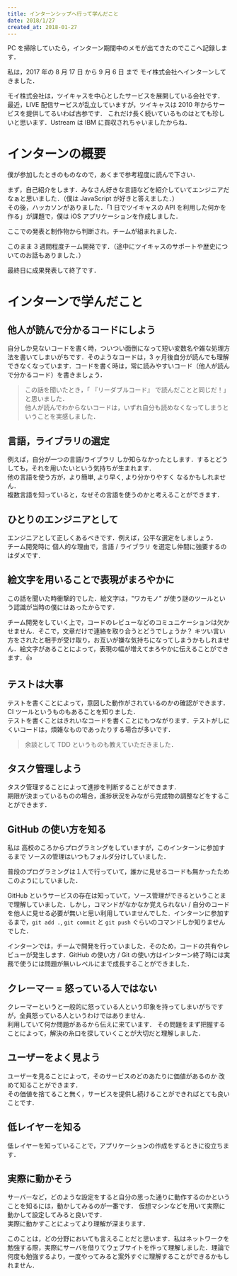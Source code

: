 ```yaml
---
title: インターンシップへ行って学んだこと
date: 2018/1/27
created_at: 2018-01-27
---
```


PC を掃除していたら，インターン期間中のメモが出てきたのでここへ記録します．

私は，2017 年の 8 月 17 日 から 9 月 6 日 まで モイ株式会社へインターンしてきました．

モイ株式会社は，ツイキャスを中心としたサービスを展開している会社です．
最近，LIVE 配信サービスが乱立していますが，ツイキャスは 2010 年からサービスを提供してるいわば古参です．
これだけ長く続いているものはとても珍しいと思います．Ustream は IBM に買収されちゃいましたからね．

# インターンの概要

僕が参加したときのものなので，あくまで参考程度に読んで下さい．

まず，自己紹介をします．みなさん好きな言語などを紹介していてエンジニアだなぁと思いました．（僕は JavaScript が好きと答えました．）  
その後，ハッカソンがありました．「1 日でツイキャスの API を利用した何かを作る」が課題で，僕は iOS アプリケーションを作成しました．

ここでの発表と制作物から判断され，チームが組まれました．

このまま 3 週間程度チーム開発です．（途中にツイキャスのサポートや歴史についてのお話もありました．）

最終日に成果発表して終了です．

# インターンで学んだこと

## 他人が読んで分かるコードにしよう

自分しか見ないコードを書く時，ついつい面倒になって短い変数名や雑な処理方法を書いてしまいがちです．そのようなコードは，3 ヶ月後自分が読んでも理解できなくなっています．コードを書く時は，常に読みやすいコード（他人が読んで分かるコード）を書きましょう．

> この話を聞いたとき，「 『リーダブルコード』 で読んだことと同じだ！」と思いました．  
> 他人が読んでわからないコードは，いずれ自分も読めなくなってしまうということを実感しました．

## 言語，ライブラリの選定

例えば，自分が一つの言語/ライブラリ しか知らなかったとします．するとどうしても，それを用いたいという気持ちが生まれます．  
他の言語を使う方が，より簡単, より早く, より分かりやすく なるかもしれません．  
複数言語を知っていると，なぜその言語を使うのかと考えることができます．

## ひとりのエンジニアとして

エンジニアとして正しくあるべきです．例えば，公平な選定をしましょう．  
チーム開発時に 個人的な理由で，言語 / ライブラリ を選定し仲間に強要するのはダメです．

## 絵文字を用いることで表現がまろやかに

この話を聞いた時衝撃的でした．絵文字は，"ワカモノ" が使う謎のツールという認識が当時の僕にはあったからです．

チーム開発をしていく上で，コードのレビューなどのコミュニケーションは欠かせません．そこで，文章だけで連絡を取り合うとどうでしょうか？ キツい言い方をされたと相手が受け取り，お互いが嫌な気持ちになってしまうかもしれません．絵文字があることによって，表現の幅が増えてまろやかに伝えることができます．👍

## テストは大事

テストを書くことによって，意図した動作がされているのかの確認ができます．CI ツールというものもあることを知りました．  
テストを書くことはきれいなコードを書くことにもつながります．テストがしにくいコードは，煩雑なものであったりする場合が多いです．

> 余談として TDD というものも教えていただきました．

## タスク管理しよう

タスク管理することによって進捗を判断することができます．  
期限が決まっているものの場合，進捗状況をみながら完成物の調整などをすることができます．

## GitHub の使い方を知る

私は 高校のころからプログラミングをしていますが，このインターンに参加するまで ソースの管理はいつもフォルダ分けしていました．

普段のプログラミングは１人で行っていて，誰かに見せるコードも無かったためこのようにしていました．

GitHub というサービスの存在は知っていて，ソース管理ができるということまで理解していました．しかし，コマンドがなかなか覚えられない / 自分のコードを他人に見せる必要が無いと思い利用していませんでした．インターンに参加するまで，`git add .`, `git commit` と `git push` ぐらいのコマンドしか知りませんでした．

インターンでは，チームで開発を行っていました．そのため，コードの共有やレビューが発生します．GitHub の使い方 / Git の使い方はインターン終了時には実務で使うには問題が無いレベルにまで成長することができました．

## クレーマー = 怒っている人ではない

クレーマーというと一般的に怒っている人という印象を持ってしまいがちですが，全員怒っている人というわけではありません．  
利用していて何か問題があるから伝えに来ています． その問題をまず把握することによって，解決の糸口を探していくことが大切だと理解しました．

## ユーザーをよく見よう

ユーザーを見ることによって，そのサービスのどのあたりに価値があるのか 改めて知ることができます．  
その価値を捨てること無く，サービスを提供し続けることができればとても良いことです．

## 低レイヤーを知る

低レイヤーを知っていることで，アプリケーションの作成をするときに役立ちます．

## 実際に動かそう

サーバーなど，どのような設定をすると自分の思った通りに動作するのかということを知るには，動かしてみるのが一番です．
仮想マシンなどを用いて実際に動かして設定してみると良いです．  
実際に動かすことによってより理解が深まります．

このことは，どの分野においても言えることだと思います．私はネットワークを勉強する際，実際にサーバを借りてウェブサイトを作って理解しました．理論で何度も勉強するより，一度やってみると案外すぐに理解することができるかもしれません．
